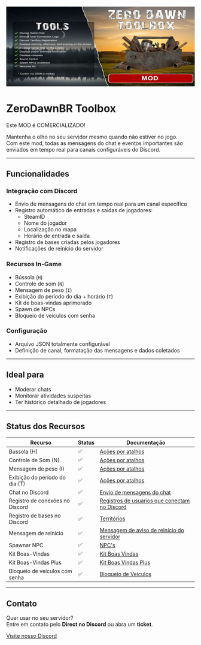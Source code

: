 ![Banner do Mod](https://github.com/zerodawnbr/zerodawntoolbox/blob/main/imgs/zerodawntoolbox.jpg)

# ZeroDawnBR Toolbox

Este MOD é COMERCIALIZADO!

Mantenha o olho no seu servidor mesmo quando não estiver no jogo.  
Com este mod, todas as mensagens do chat e eventos importantes são enviados em tempo real para canais configuráveis do Discord.  

---

## Funcionalidades

### Integração com Discord
- Envio de mensagens do chat em tempo real para um canal específico  
- Registro automático de entradas e saídas de jogadores:
  - SteamID  
  - Nome do jogador  
  - Localização no mapa  
  - Horário de entrada e saída  
- Registro de bases criadas pelos jogadores  
- Notificações de reinício do servidor  

### Recursos In-Game
- Bússola (`H`)  
- Controle de som (`N`)  
- Mensagem de peso (`I`)  
- Exibição do período do dia + horário (`T`)  
- Kit de boas-vindas aprimorado  
- Spawn de NPCs
- Bloqueio de veículos com senha

### Configuração
- Arquivo JSON totalmente configurável  
- Definição de canal, formatação das mensagens e dados coletados  

---

## Ideal para
- Moderar chats  
- Monitorar atividades suspeitas  
- Ter histórico detalhado de jogadores  

---

## Status dos Recursos

| Recurso                          | Status | Documentação |
|----------------------------------|--------|--------------|
| Bússola (H)                      | ✅      |[Ações por atalhos](https://github.com/zerodawnbr/zerodawntoolbox/wiki/A%C3%A7%C3%B5es-por-atalhos)|
| Controle de Som (N)              | ✅      |[Ações por atalhos](https://github.com/zerodawnbr/zerodawntoolbox/wiki/A%C3%A7%C3%B5es-por-atalhos)|
| Mensagem de peso (I)             | ✅      |[Ações por atalhos](https://github.com/zerodawnbr/zerodawntoolbox/wiki/A%C3%A7%C3%B5es-por-atalhos)|
| Exibição do período do dia (T)   | ✅      |[Ações por atalhos](https://github.com/zerodawnbr/zerodawntoolbox/wiki/A%C3%A7%C3%B5es-por-atalhos)|
| Chat no Discord                  | ✅      |[Envio de mensagens do chat](https://github.com/zerodawnbr/zerodawntoolbox/wiki/Envio-de-mensagens-do-chat)|
| Registro de conexões no Discord  | ✅      |[Registros de usuarios que conectam no Discord](https://github.com/zerodawnbr/zerodawntoolbox/wiki/Registros-de-usuarios-que-conectam-no-Discord)|
| Registro de bases no Discord     | ✅      |[Territórios](https://github.com/zerodawnbr/zerodawntoolbox/wiki/Territ%C3%B3rios)|
| Mensagem de reinício             | ✅      |[Mensagem de aviso de reinício do servidor](https://github.com/zerodawnbr/zerodawntoolbox/wiki/Mensagem-de-aviso-de-rein%C3%ADcio-do-servidor)|
| Spawnar NPC                      | ✅      |[NPC's](https://github.com/zerodawnbr/zerodawntoolbox/wiki/NPC's)|
| Kit Boas-Vindas                  | ✅      |[Kit Boas Vindas](https://github.com/zerodawnbr/zerodawntoolbox/wiki/Kit-Boas-Vindas)|
| Kit Boas-Vindas Plus             | ✅      |[Kit Boas Vindas Plus](https://github.com/zerodawnbr/zerodawntoolbox/wiki/Kit-Boas-Vindas-Plus)|
| Bloqueio de veículos com senha   | ✅      |[Bloqueio de Veículos](https://github.com/zerodawnbr/zerodawntoolbox/wiki/Bloqueios-de-Ve%C3%ADculos-com-Senha)|

---

## Contato
Quer usar no seu servidor?  
Entre em contato pelo **Direct no Discord** ou abra um **ticket**.  

[Visite nosso Discord](https://discord.gg/DNMhmKkZP3)


